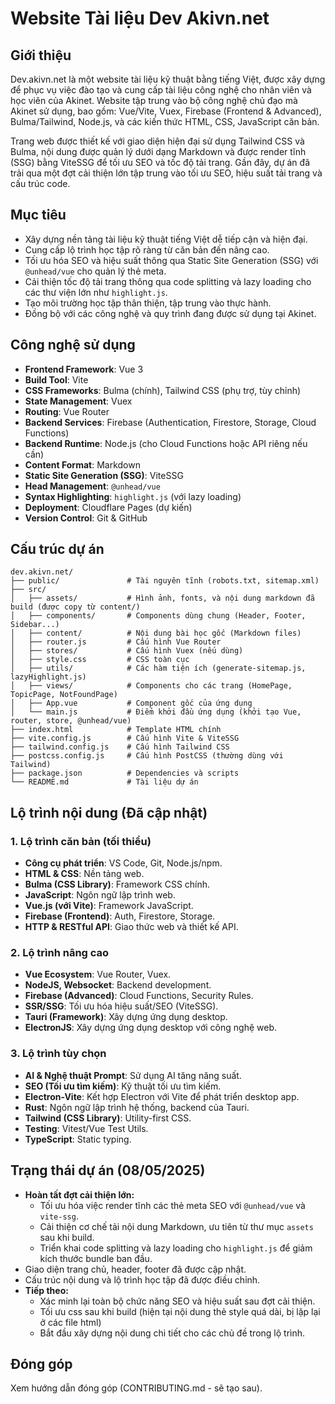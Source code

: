 # Website Tài liệu Dev Akivn.net

## Giới thiệu

Dev.akivn.net là một website tài liệu kỹ thuật bằng tiếng Việt, được xây dựng để phục vụ việc đào tạo và cung cấp tài liệu công nghệ cho nhân viên và học viên của Akinet. Website tập trung vào bộ công nghệ chủ đạo mà Akinet sử dụng, bao gồm: Vue/Vite, Vuex, Firebase (Frontend & Advanced), Bulma/Tailwind, Node.js, và các kiến thức HTML, CSS, JavaScript căn bản.

Trang web được thiết kế với giao diện hiện đại sử dụng Tailwind CSS và Bulma, nội dung được quản lý dưới dạng Markdown và được render tĩnh (SSG) bằng ViteSSG để tối ưu SEO và tốc độ tải trang. Gần đây, dự án đã trải qua một đợt cải thiện lớn tập trung vào tối ưu SEO, hiệu suất tải trang và cấu trúc code.

## Mục tiêu

- Xây dựng nền tảng tài liệu kỹ thuật tiếng Việt dễ tiếp cận và hiện đại.
- Cung cấp lộ trình học tập rõ ràng từ căn bản đến nâng cao.
- Tối ưu hóa SEO và hiệu suất thông qua Static Site Generation (SSG) với `@unhead/vue` cho quản lý thẻ meta.
- Cải thiện tốc độ tải trang thông qua code splitting và lazy loading cho các thư viện lớn như `highlight.js`.
- Tạo môi trường học tập thân thiện, tập trung vào thực hành.
- Đồng bộ với các công nghệ và quy trình đang được sử dụng tại Akinet.

## Công nghệ sử dụng

- **Frontend Framework**: Vue 3
- **Build Tool**: Vite
- **CSS Frameworks**: Bulma (chính), Tailwind CSS (phụ trợ, tùy chỉnh)
- **State Management**: Vuex
- **Routing**: Vue Router
- **Backend Services**: Firebase (Authentication, Firestore, Storage, Cloud Functions)
- **Backend Runtime**: Node.js (cho Cloud Functions hoặc API riêng nếu cần)
- **Content Format**: Markdown
- **Static Site Generation (SSG)**: ViteSSG
- **Head Management**: `@unhead/vue`
- **Syntax Highlighting**: `highlight.js` (với lazy loading)
- **Deployment**: Cloudflare Pages (dự kiến)
- **Version Control**: Git & GitHub

## Cấu trúc dự án

```
dev.akivn.net/
├── public/               # Tài nguyên tĩnh (robots.txt, sitemap.xml)
├── src/
│   ├── assets/           # Hình ảnh, fonts, và nội dung markdown đã build (được copy từ content/)
│   ├── components/       # Components dùng chung (Header, Footer, Sidebar...)
│   ├── content/          # Nội dung bài học gốc (Markdown files)
│   ├── router.js         # Cấu hình Vue Router
│   ├── stores/           # Cấu hình Vuex (nếu dùng)
│   ├── style.css         # CSS toàn cục
│   ├── utils/            # Các hàm tiện ích (generate-sitemap.js, lazyHighlight.js)
│   ├── views/            # Components cho các trang (HomePage, TopicPage, NotFoundPage)
│   ├── App.vue           # Component gốc của ứng dụng
│   └── main.js           # Điểm khởi đầu ứng dụng (khởi tạo Vue, router, store, @unhead/vue)
├── index.html            # Template HTML chính
├── vite.config.js        # Cấu hình Vite & ViteSSG
├── tailwind.config.js    # Cấu hình Tailwind CSS
├── postcss.config.js     # Cấu hình PostCSS (thường dùng với Tailwind)
├── package.json          # Dependencies và scripts
└── README.md             # Tài liệu dự án
```

## Lộ trình nội dung (Đã cập nhật)

### 1. Lộ trình căn bản (tối thiểu)
- **Công cụ phát triển**: VS Code, Git, Node.js/npm.
- **HTML & CSS**: Nền tảng web.
- **Bulma (CSS Library)**: Framework CSS chính.
- **JavaScript**: Ngôn ngữ lập trình web.
- **Vue.js (với Vite)**: Framework JavaScript.
- **Firebase (Frontend)**: Auth, Firestore, Storage.
- **HTTP & RESTful API**: Giao thức web và thiết kế API.

### 2. Lộ trình nâng cao
- **Vue Ecosystem**: Vue Router, Vuex.
- **NodeJS, Websocket**: Backend development.
- **Firebase (Advanced)**: Cloud Functions, Security Rules.
- **SSR/SSG**: Tối ưu hóa hiệu suất/SEO (ViteSSG).
- **Tauri (Framework)**: Xây dựng ứng dụng desktop.
- **ElectronJS**: Xây dựng ứng dụng desktop với công nghệ web.

### 3. Lộ trình tùy chọn
- **AI & Nghệ thuật Prompt**: Sử dụng AI tăng năng suất.
- **SEO (Tối ưu tìm kiếm)**: Kỹ thuật tối ưu tìm kiếm.
- **Electron-Vite**: Kết hợp Electron với Vite để phát triển desktop app.
- **Rust**: Ngôn ngữ lập trình hệ thống, backend của Tauri.
- **Tailwind (CSS Library)**: Utility-first CSS.
- **Testing**: Vitest/Vue Test Utils.
- **TypeScript**: Static typing.

## Trạng thái dự án (08/05/2025)

- **Hoàn tất đợt cải thiện lớn:**
    - Tối ưu hóa việc render tĩnh các thẻ meta SEO với `@unhead/vue` và `vite-ssg`.
    - Cải thiện cơ chế tải nội dung Markdown, ưu tiên từ thư mục `assets` sau khi build.
    - Triển khai code splitting và lazy loading cho `highlight.js` để giảm kích thước bundle ban đầu.
- Giao diện trang chủ, header, footer đã được cập nhật.
- Cấu trúc nội dung và lộ trình học tập đã được điều chỉnh.
- **Tiếp theo:**
    - Xác minh lại toàn bộ chức năng SEO và hiệu suất sau đợt cải thiện.
    - Tối ưu css sau khi build (hiện tại nội dung thẻ style quá dài, bị lặp lại ở các file html)
    - Bắt đầu xây dựng nội dung chi tiết cho các chủ đề trong lộ trình.

## Đóng góp

Xem hướng dẫn đóng góp (CONTRIBUTING.md - sẽ tạo sau).

